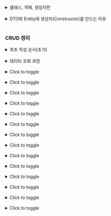 <details>
  <summary>클래스, 객체, 생성자란</summary>

## 클래스 (Class)

객체를 정의한 설계도 또는 틀입니다. 객체의 상태를 나타내는 필드(변수)와 객체의 행동을 정의하는 메소드(함수)로 구성됩니다. 클래스는 정의하는 것은 어떤 새로운 데이터 타입을 만드는 것과 유사합니다.

### 예시

“자동차”를 나타내는 클래스를 만든다고 생각해보세요. 자동차는 브랜드, 모델, 색상 같은 속성(필드)과 주행, 정지 같은 행동(메소드)을 가질 수 있습니다.

```jsx
public class Car {
    // 필드
    String brand;
    String model;
    String color;

    // 메소드
    void drive() {
        System.out.println("차가 주행 중입니다.");
    }

    void stop() {
        System.out.println("차가 정지했습니다.");
    }
}
```

## 객체 (Object)

객체는 클래스를 기반하여 생성된 인스턴스입니다. 클래스의 정의를 바탕으로 객체를 생성하고, 이 객체를 통해 클래스에 정의된 메소드를 실행하거나 변수를 조작합니다.

### 예시

`Car` 클래스를 바탕으로 실제 자동차를 나타내는 객체를 만들어보겠습니다.

```jsx
Car myCar = new Car(); // Car 객체를 생성
myCar.brand = "Hyundai";
myCar.model = "Sonata";
myCar.color = "Black";

myCar.drive(); // "차가 주행 중입니다." 출력
myCar.stop(); // "차가 정지했습니다." 출력
```

## 생성자 (Constructor)

객체가 생성될 때 자동으로 호출되는 특별한 메소드입니다. 생성자는 객체의 초기 상태를 설정하는 데 사용됩니다. 클래스 이름과 동일하며 리턴 타입을 정의하지 않습니다.

### 예시

`Car` 클래스에 생성자를 추가해서 객체 생성 시 자동차의 브랜드, 모델, 색상을 초기화할 수 있도록 해보겠습니다.

```jsx
public class Car {
    String brand;
    String model;
    String color;

    // 생성자
    public Car(String brand, String model, String color) {
        this.brand = brand; // this 키워드는 현재 객체를 가리킵니다.
        this.model = model;
        this.color = color;
    }

    void drive() {
        System.out.println("차가 주행 중입니다.");
    }

    void stop() {
        System.out.println("차가 정지했습니다.");
    }
}

// 객체 생성 및 초기화
Car myCar = new Car("Hyundai", "Sonata", "Black");
myCar.drive();
myCar.stop();
```
</details>
<br>
<details>
  <summary>DTO와 Entity에 생성자(Constructor)를 만드는 이유</summary>
  모두 생성자를 통해 객체의 초기 상태를 설정하고, 객체 간 변환 및 데이터 전달을 보다 명확하게 관리할 수 있습니다.
   
**초기화가 필요한 이유**   
1. 안전한 시작: 객체를 만들 때 필요한 값들을 미리 설정해줘야, 나중에 이 객체를 사용할 때 문제가 안 생깁니다.
2. 예상된 동작: 객체가 항상 예측 가능한 상태로 존재하게 하려면, 처음에 필요한 값들을 넣어줘야 합니다.
3. 오류 방지: 초기화하지 않으면 null 같은 문제가 생겨 프로그램이 에러를 낼 수 있습니다.

**예시**
- 초기화 안 한 경우: 자동차에 시동을 걸려고 하는데, 엔진이 없는 것과 같습니다.
- 초기화 한 경우: 시동을 걸기 전에 엔진을 넣어둬서 문제가 생기지 않도록 하는 것과 같습니다.

</details>
<br>

### CRUD 정리

<details>
  <summary>최초 작성 순서(초기)</summary>
  이 방법은 실제 작업과 다르게 제가 이해하기 위해 작성했습니다. (POST 기준)

1. 어떤 페이지를 만들 것인지 컨트롤러에 작성한다.
2. 해당 화면에 들어가는 entity를 정의한다.
3. entity에 필요한 dto를 정의한다.
   4. DB에 접근하기 위해 dto를 엔티티로 변환하는 코드를 만든다. 
4. 데이터베이스 접근에 필요한 리포지토리를 정의한다.
5. 엔티티로 변환하고 그 값을 리포지토리를 통해 데이터를 저장한다.
</details>
<br>

<details>
  <summary>데이터 조회 과정</summary>

1. 사용자가 HTML에서 데이터를 조회해 달라고 요청한다.
2. 컨트롤러가 요청을 받아 해당 URL에서 찾으려는 정보를 리파지토리에 전달한다.
3. 리파지토리는 정보를 가지고 DB에 데이터 조회를 요청한다.
4. DB는 해당 데이터를 찾아 이를 엔티티로 반환한다.
5. 반환된 엔티티가 모델을 통해 뷰 템플릿으로 전달한다.
</details>
<br>
<details>
  <summary>Click to toggle</summary>
  This is the content that can be toggled. It will appear or disappear when you click on "Click to toggle".
</details>
<br>
<details>
  <summary>Click to toggle</summary>
  This is the content that can be toggled. It will appear or disappear when you click on "Click to toggle".
</details>
<br>
<details>
  <summary>Click to toggle</summary>
  This is the content that can be toggled. It will appear or disappear when you click on "Click to toggle".
</details>
<br>
<details>
  <summary>Click to toggle</summary>
  This is the content that can be toggled. It will appear or disappear when you click on "Click to toggle".
</details>

<br>
<details>
  <summary>Click to toggle</summary>
  This is the content that can be toggled. It will appear or disappear when you click on "Click to toggle".
</details>

<br>
<details>
  <summary>Click to toggle</summary>
  This is the content that can be toggled. It will appear or disappear when you click on "Click to toggle".
</details>
<br>
<details>
  <summary>Click to toggle</summary>
  This is the content that can be toggled. It will appear or disappear when you click on "Click to toggle".
</details>
<br>
<details>
  <summary>Click to toggle</summary>
  This is the content that can be toggled. It will appear or disappear when you click on "Click to toggle".
</details>
<br>
<details>
  <summary>Click to toggle</summary>
  This is the content that can be toggled. It will appear or disappear when you click on "Click to toggle".
</details>
<br>
<details>
  <summary>Click to toggle</summary>
  This is the content that can be toggled. It will appear or disappear when you click on "Click to toggle".
</details>
<br>
<details>
  <summary>Click to toggle</summary>
  This is the content that can be toggled. It will appear or disappear when you click on "Click to toggle".
</details>
<br>
<details>
  <summary>Click to toggle</summary>
  This is the content that can be toggled. It will appear or disappear when you click on "Click to toggle".
</details>
<br>
<details>
  <summary>Click to toggle</summary>
  This is the content that can be toggled. It will appear or disappear when you click on "Click to toggle".
</details>
<br>
<details>
  <summary>Click to toggle</summary>
  This is the content that can be toggled. It will appear or disappear when you click on "Click to toggle".
</details>